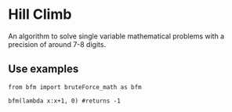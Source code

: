 # Hill Climb

An algorithm to solve single variable mathematical problems with a precision of around 7-8 digits.

## Use examples

```
from bfm import bruteForce_math as bfm

bfm(lambda x:x+1, 0) #returns -1
```
